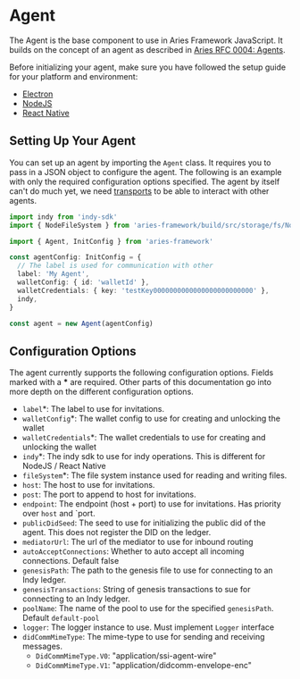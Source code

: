 # Agent

The Agent is the base component to use in Aries Framework JavaScript. It builds on the concept of an agent as described in [Aries RFC 0004: Agents](https://github.com/hyperledger/aries-rfcs/blob/master/concepts/0004-agents/README.md).

Before initializing your agent, make sure you have followed the setup guide for your platform and environment:

- [Electron](./../setup-electron.md)
- [NodeJS](./../setup-nodejs.md)
- [React Native](./../setup-react-native.md)

## Setting Up Your Agent

You can set up an agent by importing the `Agent` class. It requires you to pass in a JSON object to configure the agent. The following is an example with only the required configuration options specified. The agent by itself can't do much yet, we need [transports](1-transports.md) to be able to interact with other agents.

```ts
import indy from 'indy-sdk'
import { NodeFileSystem } from 'aries-framework/build/src/storage/fs/NodeFileSystem'

import { Agent, InitConfig } from 'aries-framework'

const agentConfig: InitConfig = {
  // The label is used for communication with other
  label: 'My Agent',
  walletConfig: { id: 'walletId' },
  walletCredentials: { key: 'testKey0000000000000000000000000' },
  indy,
}

const agent = new Agent(agentConfig)
```

## Configuration Options

The agent currently supports the following configuration options. Fields marked with a **\*** are required. Other parts of this documentation go into more depth on the different configuration options.

- `label`\*: The label to use for invitations.
- `walletConfig`\*: The wallet config to use for creating and unlocking the wallet
- `walletCredentials`\*: The wallet credentials to use for creating and unlocking the wallet
- `indy`\*: The indy sdk to use for indy operations. This is different for NodeJS / React Native
- `fileSystem`\*: The file system instance used for reading and writing files.
- `host`: The host to use for invitations.
- `post`: The port to append to host for invitations.
- `endpoint`: The endpoint (host + port) to use for invitations. Has priority over `host` and `port.
- `publicDidSeed`: The seed to use for initializing the public did of the agent. This does not register the DID on the ledger.
- `mediatorUrl`: The url of the mediator to use for inbound routing
- `autoAcceptConnections`: Whether to auto accept all incoming connections. Default false
- `genesisPath`: The path to the genesis file to use for connecting to an Indy ledger.
- `genesisTransactions`: String of genesis transactions to sue for connecting to an Indy ledger.
- `poolName`: The name of the pool to use for the specified `genesisPath`. Default `default-pool`
- `logger`: The logger instance to use. Must implement `Logger` interface
- `didCommMimeType`: The mime-type to use for sending and receiving messages.
  - `DidCommMimeType.V0`: "application/ssi-agent-wire"
  - `DidCommMimeType.V1`: "application/didcomm-envelope-enc"
